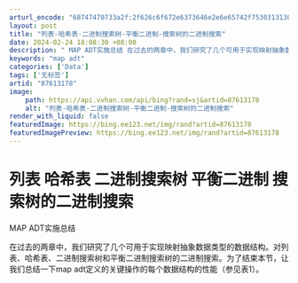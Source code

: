 ```yaml
---
arturl_encode: "68747470733a2f:2f626c6f672e6373646e2e6e65742f75303131303738313431:2f61727469636c652f64657461696c732f3837363133313738"
layout: post
title: "列表-哈希表-二进制搜索树-平衡二进制-搜索树的二进制搜索"
date: 2024-02-24 18:08:30 +08:00
description: " MAP ADT实施总结 在过去的两章中，我们研究了几个可用于实现映射抽象数据类型的数据结构。对列表"
keywords: "map adt"
categories: ['Data']
tags: ['无标签']
artid: "87613178"
image:
    path: https://api.vvhan.com/api/bing?rand=sj&artid=87613178
    alt: "列表-哈希表-二进制搜索树-平衡二进制-搜索树的二进制搜索"
render_with_liquid: false
featuredImage: https://bing.ee123.net/img/rand?artid=87613178
featuredImagePreview: https://bing.ee123.net/img/rand?artid=87613178
---
```


# 列表 哈希表 二进制搜索树 平衡二进制 搜索树的二进制搜索

MAP ADT实施总结

在过去的两章中，我们研究了几个可用于实现映射抽象数据类型的数据结构。对列表、哈希表、二进制搜索树和平衡二进制搜索树的二进制搜索。为了结束本节，让我们总结一下map adt定义的关键操作的每个数据结构的性能（参见表1）。